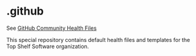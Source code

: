 # .github

See [GitHub Community Health Files](https://docs.github.com/en/communities/setting-up-your-project-for-healthy-contributions/creating-a-default-community-health-file)

This special repository contains default health files and templates for the Top Shelf Software organization.
